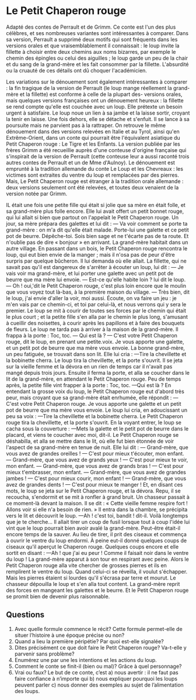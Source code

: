 # Le Petit Chaperon rouge
 
Adapté des contes de Perrault et de Grimm.
Ce conte est l'un des plus célèbres, et ses nombreuses variantes sont intéressantes à comparer.
Dans sa version, Perrault a supprimé deux motifs qui sont fréquents dans les versions orales et que vraisemblablement il connaissait : le loup invite la fillette à choisir entre deux chemins aux noms bizarres, par exemple le chemin des épingles ou celui des aiguilles ; le loup garde un peu de la chair et du sang de la grand-mère et les fait consommer par la fillette. L'absurdité ou la cruauté de ces détails ont dû choquer l'académicien.

Les variations sur le dénouement sont également intéressantes à comparer : la fin tragique de la version de Perrault (le loup mange réellement la grand-mère et la fillette) est conforme à celle de la plupart des- versions orales, mais quelques versions françaises ont un dénouement heureux : la fillette se rend compte qu'elle est couchée avec un loup. Elle prétexte un besoin urgent à satisfaire. Le loup noue un lien à sa jambe et la laisse sortir, croyant la tenir en laisse. Une fois dehors, elle se détache et s'enfuit. Il se lance à sa poursuite mais ne parvient pas à la rattraper. On retrouve le même dénouement dans des versions relevées en Italie et au Tyrol, ainsi qu'en Extrême-Orient, dans un conte qui pourrait être l'équivalent asiatique du Petit Chaperon rouge : Le Tigre et les Enfants. La version publiée par les frères Grimm a été recueillie auprès d'une conteuse d'origine française qui s'inspirait de la version de Perrault (cette conteuse leur a aussi raconté trois autres contes de Perrault et un de Mme d'Aulnoy). Le dénouement est emprunté à la tradition allemande du conte Le Loup et les Chevreaux : les victimes sont extraites du ventre du loup et remplacées par des pierres. Mais, Le Petit Chaperon rouge est étranger à la tradition orale allemande : deux versions seulement ont été relevées, et toutes deux venaient de la version notée par Grimm.
 
 
IL était une fois une petite fille qui était si jolie que sa mère en était folle, et sa grand-mère plus folle encore. Elle lui avait offert un petit bonnet rouge, qui lui allait si bien que partout on l'appelait le Petit Chaperon rouge.
Un jour, sa mère prépara des galettes et lui dit :
— Va voir comment se porte ta grand-mère : on m'a dit qu'elle était malade. Porte-lui une galette et ce petit pot de beurre. Dépêche-toi. Sois bien sage et ne t'écarte pas de ta route. Et n'oublie pas de dire « bonjour » en arrivant.
La grand-mère habitait dans un autre village. En passant dans un bois, le Petit Chaperon rouge rencontra le loup, qui eut bien envie de la manger ; mais il n'osa pas de peur d'être surpris par quelque bûcheron. Il lui demanda où elle allait. La fillette, qui ne savait pas qu'il est dangereux de s'arrêter à écouter un loup, lui dit :
— Je vais voir ma grand-mère, et lui porter une galette avec un petit pot de beurre que ma mère lui envoie.
— Est-ce qu'elle habite loin ? lui dit le loup.
— Oh ! oui,'dit le Petit Chaperon rouge, c'est plus loin encore que le moulin que vous voyez tout là-bas, à la première maison du village.
— Très bien, dit le loup, j'ai envie d'aller la voir, moi aussi. Écoute, on va faire un jeu : je m'en vais par ce chemin-ci, et toi par celui-là, et nous verrons qui y sera le premier.
Le loup se mit à courir de toutes ses forces par le chemin qui était le plus court ; et la petite fille s'en alla par le chemin le plus long, s'amusant à cueillir des noisettes, à courir après les papillons et à faire des bouquets de fleurs.
Le loup ne tarda pas à arriver à la maison de la grand-mère. Il frappa à la porte : Toc, toc.
— Qui est là ?
— C'est votre Petit Chaperon rouge, dit le loup, en prenant une petite.voix. Je vous apporte une galette, et un petit pot de beurre que ma mère vous envoie.
La bonne grand-mère, un peu fatiguée, se trouvait dans son lit. Elle lui cria :
—​Tire la chevillette et la bobinette cherra.
Le loup tira la chevillette, et la porte s'ouvrit. Il se jeta sur la vieille femme et la dévora en un rien de temps car il n'avait pas mangé depuis trois jours. Ensuite il ferma la porte, et alla se coucher dans le lit de la grand-mère, en attendant le Petit Chaperon rouge. Peu de temps après, la petite fille vint frapper à la porte : Toc, toc.
—​Qui est là ?
En entendant la grosse voix du loup, le Petit Chaperon rouge eut d'abord très peur, mais croyant que sa grand-mère était enrhumée, elle répondit :
—​C'est votre Petit Chaperon rouge. Je vous apporte une galette et un petit pot de beurre que ma mère vous envoie.
Le loup lui cria, en adoucissant un peu sa voix :
—​Tire la chevillette et la bobinette cherra.
Le Petit Chaperon rouge tira la chevillette, et la porte s'ouvrit.
En la voyant entrer, le loup se cacha sous la couverture :
—​Mets la galette et le petit pot de beurre dans le placard, et viens te coucher avec moi, dit-il.
Le Petit Chaperon rouge se déshabilla, et alla se mettre dans le lit, où elle fut bien étonnée de voir l'aspect de sa grand-mère en tenue de nuit. Elle lui dit :
— Grand-mère, que vous avez de grandes oreilles !
— C'est pour mieux t'écouter, mon enfant.
— Grand-mère, que vous avez de grands yeux !
— C'est pour mieux te voir, mon enfant.
— Grand-mère, que vous avez de grands bras !
— C'est pour mieux t'embrasser, mon enfant.
— Grand-mère, que vous avez de grandes jambes !
— C'est pour mieux courir, mon enfant !
— Grand-mère, que vous avez de grandes dents !
— C'est pour mieux te manger !
Et, en disant ces mots, le loup se jeta sur le Petit Chaperon rouge, et la dévora.
Repu, il se recoucha, s'endormit et se mit à ronfler à grand bruit. Un chasseur passait à ce moment-là devant la maison. Il se dit : « Cette vieille femme respire fort ! Allons voir si elle n'a besoin de rien. » II entra dans la chambre, se précipita vers le lit et découvrit le loup.
—​Ah ! c'est toi, bandit ! dit-il. Voilà longtemps que je te cherche...
Il allait tirer un coup de fusil lorsque tout à coup l'idée lui vint que le loup pourrait bien avoir avalé la grand-mère. Peut-être était-il encore temps de la sauver. Au lieu de tirer, il prit des ciseaux et commença à ouvrir le ventre du loup endormi. À peine eut-il donné quelques coups de ciseaux qu'il aperçut le Chaperon rouge. Quelques coups encore et elle sortit en disant :
—​Ah ! que j'ai eu peur ! Comme il faisait noir dans le ventre du loup !
La grand-mère apparut à son tour en respirant avec peine. Alors le Petit Chaperon rouge alla vite chercher de grosses pierres et ils en remplirent le ventre du loup. Quand celui-ci se réveilla, il voulut s'échapper. Mais les pierres étaient si lourdes qu'il s'écrasa par terre et mourut. Le chasseur dépouilla le loup et s'en alla tout content. La grand-mère reprit des forces en mangeant les galettes et le beurre. Et le Petit Chaperon rouge se promit bien de devenir plus raisonnable.


## Questions
 
1. Avec quelle formule commence le récit? Cette formule permet-elle de situer l’histoire à une époque précise ou non?
2. Quand a lieu la première péripétie? Par quoi est-elle signalée?
3. Dites précisément ce que doit faire le Petit Chaperon rouge? Va-t-elle y parvenir sans problème?
4. Enumérez une par une les intentions et les actions du loup.
5. Comment le conte se finit-il (bien ou mal)? Grâce à quel personnage?
6. Vrai ou faux? Le but de ce conte, c’est
a) nous avertir : il ne faut pas faire confiance à n’importe qui
b) nous expliquer pourquoi les loups peuvent parler
c) nous donner des exemples au sujet de l’alimentation des loups.



